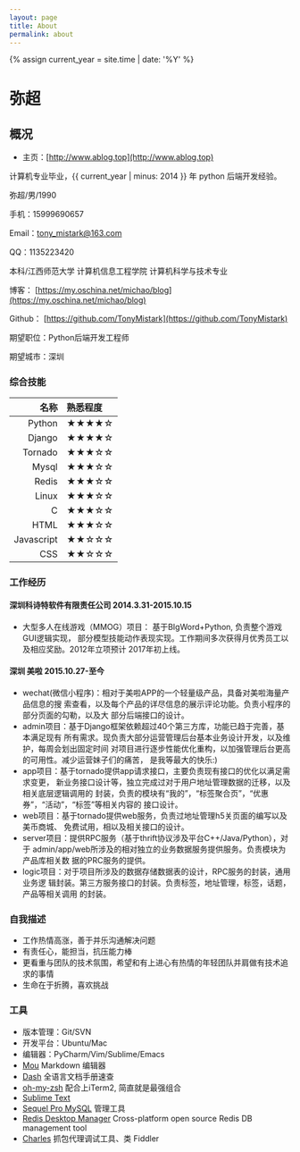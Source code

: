 ```yaml
---
layout: page
title: About
permalink: about
---
```


{% assign current_year = site.time | date: '%Y' %}

弥超
===

## 概况

- 主页：[http://www.ablog.top](http://www.ablog.top)

计算机专业毕业，{{ current_year | minus: 2014 }} 年 python  后端开发经验。

弥超/男/1990

手机：15999690657

Email：tony_mistark@163.com

QQ：1135223420

本科/江西师范大学 计算机信息工程学院 计算机科学与技术专业

博客： [https://my.oschina.net/michao/blog](https://my.oschina.net/michao/blog)

Github： [https://github.com/TonyMistark](https://github.com/TonyMistark)

期望职位：Python后端开发工程师

期望城市：深圳

### 综合技能

| 名称 | 熟悉程度
|--:|:--|
|Python | ★★★★☆|
|Django | ★★★★☆|
|Tornado | ★★★☆☆|
|Mysql | ★★★☆☆|
|Redis | ★★★☆☆|
|Linux | ★★★☆☆|
|C | ★★★☆☆|
|HTML | ★★★☆☆|
|Javascript | ★★☆☆☆|
|CSS | ★★☆☆☆|


### 工作经历

#### 深圳科诗特软件有限责任公司  2014.3.31-2015.10.15
 * 大型多人在线游戏（MMOG）项目： 基于BIgWord+Python, 负责整个游戏GUI逻辑实现，
部分模型技能动作表现实现。工作期间多次获得月优秀员工以及相应奖励。2012年立项预计
2017年初上线。

#### 深圳 美啦 2015.10.27-至今
 * wechat(微信小程序)：相对于美啦APP的一个轻量级产品，具备对美啦海量产品信息的搜
索查看，以及每个产品的详尽信息的展示评论功能。负责小程序的部分页面的勾勒，以及大
部分后端接口的设计。
 * admin项目：基于Django框架依赖超过40个第三方库，功能已趋于完善，基本满足现有
所有需求。现负责大部分运营管理后台基本业务设计开发，以及维护，每周会划出固定时间
对项目进行逐步性能优化重构，以加强管理后台更高的可用性。减少运营妹子们的痛苦，
是我等最大的快乐:)
 * app项目：基于tornado提供app请求接口，主要负责现有接口的优化以满足需求变更，
新业务接口设计等，独立完成过对于用户地址管理数据的迁移，以及相关底层逻辑调用的
封装，负责的模块有“我的”，“标签聚合页”，“优惠券”，“活动”，“标签”等相关内容的
接口设计。
* web项目：基于tornado提供web服务，负责过地址管理h5关页面的编写以及美币商城、
免费试用，相以及相关接口的设计。
 * server项目：提供RPC服务（基于thrift协议涉及平台C++/Java/Python），对于
admin/app/web所涉及的相对独立的业务数据服务提供服务。负责模块为产品库相关数
据的PRC服务的提供。
 * logic项目：对于项目所涉及的数据存储数据表的设计，RPC服务的封装，通用业务逻
辑封装。第三方服务接口的封装。负责标签，地址管理，标签，话题，产品等相关调用
的封装。

### 自我描述
 * 工作热情高涨，善于并乐沟通解决问题
 * 有责任心，能担当，抗压能力棒
 * 更看重与团队的技术氛围，希望和有上进心有热情的年轻团队并肩做有技术追求的事情
 * 生命在于折腾，喜欢挑战


### 工具
 * 版本管理：Git/SVN
 * 开发平台：Ubuntu/Mac
 * 编辑器：PyCharm/Vim/Sublime/Emacs
 * [Mou](http://25.io/mou/) Markdown 编辑器
 * [Dash](http://kapeli.com/dash) 全语言文档手册速查
 * [oh-my-zsh](http://ohmyz.sh/)	配合上iTerm2, 简直就是最强组合
 * [Sublime Text](http://www.sublimetext.com/)
 * [Sequel Pro MySQL](http://www.sequelpro.com/) 管理工具
 * [Redis Desktop Manager](http://redisdesktop.com/) Cross-platform open source Redis DB management tool
 * [Charles](http://www.charlesproxy.com/)	抓包代理调试工具、类 Fiddler


